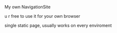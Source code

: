 ﻿My own NavigationSite
 
u r free to use it for your own browser

single static page, usually works on every enviroment
